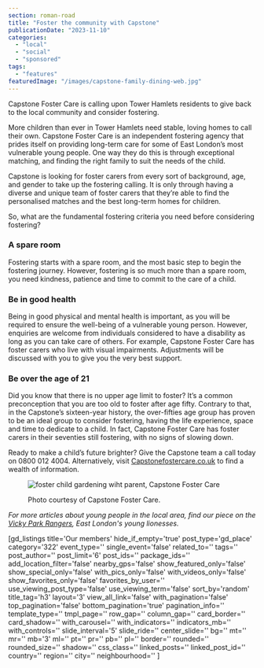 ```yaml
---
section: roman-road
title: "Foster the community with Capstone"
publicationDate: "2023-11-10"
categories: 
  - "local"
  - "social"
  - "sponsored"
tags: 
  - "features"
featuredImage: "/images/capstone-family-dining-web.jpg"
---
```


Capstone Foster Care is calling upon Tower Hamlets residents to give back to the local community and consider fostering.

More children than ever in Tower Hamlets need stable, loving homes to call their own. Capstone Foster Care is an independent fostering agency that prides itself on providing long-term care for some of East London’s most vulnerable young people. One way they do this is through exceptional matching, and finding the right family to suit the needs of the child.

Capstone is looking for foster carers from every sort of background, age, and gender to take up the fostering calling. It is only through having a diverse and unique team of foster carers that they’re able to find the personalised matches and the best long-term homes for children.

So, what are the fundamental fostering criteria you need before considering fostering?

### A spare room

Fostering starts with a spare room, and the most basic step to begin the fostering journey. However, fostering is so much more than a spare room, you need kindness, patience and time to commit to the care of a child.

### Be in good health

Being in good physical and mental health is important, as you will be required to ensure the well-being of a vulnerable young person. However, enquiries are welcome from individuals considered to have a disability as long as you can take care of others. For example, Capstone Foster Care has foster carers who live with visual impairments. Adjustments will be discussed with you to give you the very best support.

### Be over the age of 21

Did you know that there is no upper age limit to foster? It’s a common preconception that you are too old to foster after age fifty. Contrary to that, in the Capstone’s sixteen-year history, the over-fifties age group has proven to be an ideal group to consider fostering, having the life experience, space and time to dedicate to a child. In fact, Capstone Foster Care has foster carers in their seventies still fostering, with no signs of slowing down.

Ready to make a child’s future brighter? Give the Capstone team a call today on 0800 012 4004. Alternatively, visit [Capstonefostercare.co.uk](https://www.capstonefostercare.co.uk/) to find a wealth of information. 

<figure>

![foster child gardening wiht parent, Capstone Foster Care](/images/capstone-garden-web-1024x683.jpg)

<figcaption>

Photo courtesy of Capstone Foster Care.

</figcaption>

</figure>

_For more articles about young people in the local area, find our piece on the [Vicky Park Rangers](https://romanroadlondon.com/vicky-park-rangers-fc-female-football/), East London's young lionesses._

\[gd\_listings title='Our members' hide\_if\_empty='true' post\_type='gd\_place' category='322' event\_type='' single\_event='false' related\_to='' tags='' post\_author='' post\_limit='6' post\_ids='' package\_ids='' add\_location\_filter='false' nearby\_gps='false' show\_featured\_only='false' show\_special\_only='false' with\_pics\_only='false' with\_videos\_only='false' show\_favorites\_only='false' favorites\_by\_user='' use\_viewing\_post\_type='false' use\_viewing\_term='false' sort\_by='random' title\_tag='h3' layout='3' view\_all\_link='false' with\_pagination='false' top\_pagination='false' bottom\_pagination='true' pagination\_info='' template\_type='' tmpl\_page='' row\_gap='' column\_gap='' card\_border='' card\_shadow='' with\_carousel='' with\_indicators='' indicators\_mb='' with\_controls='' slide\_interval='5' slide\_ride='' center\_slide='' bg='' mt='' mr='' mb='3' ml='' pt='' pr='' pb='' pl='' border='' rounded='' rounded\_size='' shadow='' css\_class='' linked\_posts='' linked\_post\_id='' country='' region='' city='' neighbourhood='' \]
